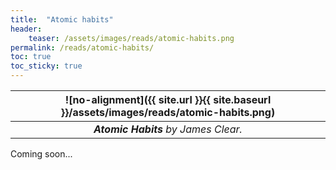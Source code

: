 ```yaml
---
title:  "Atomic habits"
header:
    teaser: /assets/images/reads/atomic-habits.png
permalink: /reads/atomic-habits/
toc: true
toc_sticky: true
---
```


| ![no-alignment]({{ site.url }}{{ site.baseurl }}/assets/images/reads/atomic-habits.png) |
|:--:|
| ***Atomic Habits*** *by James Clear.* |

Coming soon...